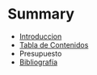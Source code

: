 # Summary

* [Introduccion](README.md)
* [Tabla de Contenidos](chapter1.md)
* Presupuesto
* [Bibliografía](bibliografia.md)


